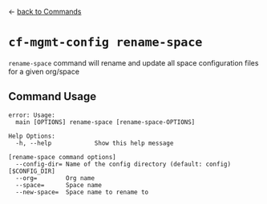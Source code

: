 &larr; [back to Commands](../README.md)

# `cf-mgmt-config rename-space`

`rename-space` command will rename and update all space configuration files for a given org/space

## Command Usage
```
error: Usage:
  main [OPTIONS] rename-space [rename-space-OPTIONS]

Help Options:
  -h, --help            Show this help message

[rename-space command options]
  --config-dir= Name of the config directory (default: config) [$CONFIG_DIR]
  --org=        Org name
  --space=      Space name
  --new-space=  Space name to rename to
```
